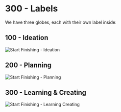 # 300 - Labels

We have three globes, each with their own label inside:

## 100 - Ideation

![Start Finishing - Ideation](https://github.com/vanHeemstraSystems/start-finishing/assets/1499433/f439a9f3-b652-498a-a629-6c7fd980bc8f)

## 200 - Planning

![Start Finishing - Planning](https://github.com/vanHeemstraSystems/start-finishing/assets/1499433/6eef2ef6-3bfa-4f8d-940c-71f4a1355bb7)

## 300 - Learning & Creating

![Start Finishing - Learning   Creating](https://github.com/vanHeemstraSystems/start-finishing/assets/1499433/2b2bdf76-c01a-4e62-96e9-feb36531809f)
